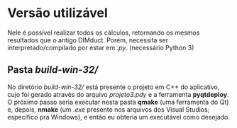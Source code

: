# Versão utilizável

Nele é possível realizar todos os cálculos, retornando os mesmos resultados que o antigo DIMduct.
Porém, necessita ser interpretado/compilado por estar em *.py*. (necessário Python 3)

## Pasta *build-win-32/*

No diretório *build-win-32/* está presente o projeto em C++ do aplicativo, cujo foi gerado através do arquivo *projeto3.pdy* e a ferramenta **pyqtdeploy**. O próximo passo seria executar nesta pasta **qmake** (uma ferramenta do Qt) e, depois, **nmake** (um *.exe* presente nos arquivos dos Visual Studios; específico pra Windows), e então eu obteria um executável como desejado.
